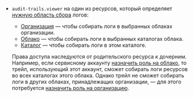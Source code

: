 * `audit-trails.viewer` на один из ресурсов, который определяет [нужную область сбора](../../../audit-trails/concepts/trail.md#collecting-area) логов:

    * [Организация](../../../organization/operations/add-role.md) — чтобы собирать логи в выбранных облаках организации.
    * [Облако](../../../resource-manager/operations/cloud/set-access-bindings.md#access-to-sa) — чтобы собирать логи в выбранных каталогах облака.
    * [Каталог](../../../resource-manager/operations/folder/set-access-bindings.md#access-to-sa) — чтобы собирать логи в этом каталоге.

    Права доступа наследуются от родительского ресурса к дочерним. Например, если сервисному аккаунту [назначить роль на облако](../../../resource-manager/operations/cloud/set-access-bindings.md), то трейл, использующий этот аккаунт, сможет собирать логи ресурсов во всех каталогах этого облака. Однако трейл не сможет собирать логи в других облаках, принадлежащих организации, — для этого потребуется [назначить роль на организацию](../../../organization/operations/add-role.md).
